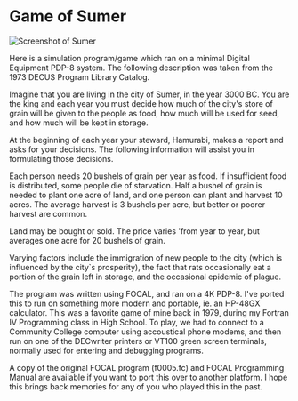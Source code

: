 # Game of Sumer

![Screenshot of Sumer](https://github.com/yeri63-hp48g/Sumer/raw/main/Sumer.png)

Here is a simulation program/game which ran on a minimal Digital Equipment PDP-8 system. The following description was taken from the 1973 DECUS Program Library Catalog. 

Imagine that you are living in the city of Sumer, in the year 3000 BC. You are the king and each year you must decide how much of the city's store of grain will be given to the people as food, how much will be used for seed, and how much will be kept in storage.

At the beginning of each year your steward, Hamurabi, makes a report and asks for your decisions. The following information will assist you in formulating those decisions.

Each person needs 20 bushels of grain per year as food. If insufficient food is distributed, some people die of starvation. Half a bushel of grain is needed to plant one acre of land, and one person can plant and harvest 10 acres. The average harvest is 3 bushels per acre, but better or poorer harvest are common.

Land may be bought or sold. The price varies 'from year to year, but averages one acre for 20 bushels of grain.

Varying factors include the immigration of new people to the city (which is influenced by the city`s prosperity), the fact that rats occasionally eat a portion of the grain left in storage, and the occasional epidemic of plague.

The program was written using FOCAL, and ran on a 4K PDP-8. I've ported this to run on something more modern and portable, ie. an HP-48GX calculator. This was a favorite game of mine back in 1979, during my Fortran IV Programming class in High School. To play, we had to connect to a Community College computer using accoustical phone modems, and then run on one of the DECwriter printers or VT100 green screen terminals, normally used for entering and debugging programs.

A copy of the original FOCAL program (f0005.fc) and FOCAL Programming Manual are available if you want to port this over to another platform. I hope this brings back memories for any of you who played this in the past.

